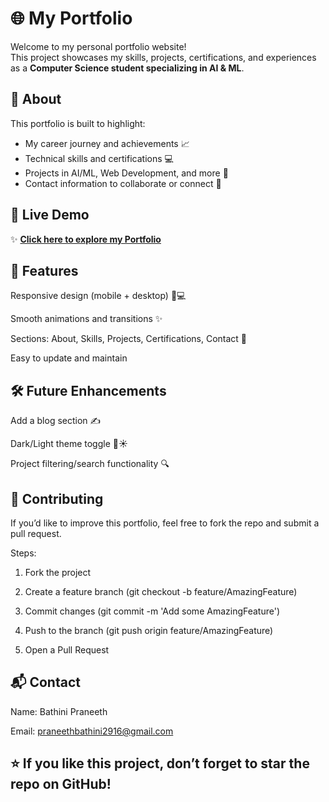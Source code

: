 # 🌐 My Portfolio

Welcome to my personal portfolio website!  
This project showcases my skills, projects, certifications, and experiences as a **Computer Science student specializing in AI & ML**.


## 📖 About

This portfolio is built to highlight:
- My career journey and achievements 📈
- Technical skills and certifications 💻
- Projects in AI/ML, Web Development, and more 🚀
- Contact information to collaborate or connect 🤝  


## 🔗 Live Demo

✨ **[Click here to explore my Portfolio](https://praneeth-bathini.github.io/MY-PORTFOLIO)**

## 📌 Features

Responsive design (mobile + desktop) 📱💻

Smooth animations and transitions ✨

Sections: About, Skills, Projects, Certifications, Contact 📂

Easy to update and maintain


## 🛠️ Future Enhancements

Add a blog section ✍️

Dark/Light theme toggle 🌙☀️

Project filtering/search functionality 🔍

## 🤝 Contributing

If you’d like to improve this portfolio, feel free to fork the repo and submit a pull request.

Steps:

1) Fork the project

2) Create a feature branch (git checkout -b feature/AmazingFeature)

3) Commit changes (git commit -m 'Add some AmazingFeature')

4) Push to the branch (git push origin feature/AmazingFeature)

5) Open a Pull Request

## 📬 Contact

Name: Bathini Praneeth

Email: praneethbathini2916@gmail.com


## ⭐ If you like this project, don’t forget to star the repo on GitHub!
